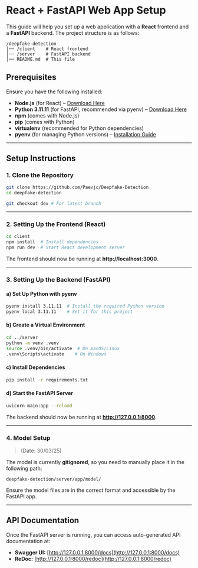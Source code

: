 # React + FastAPI Web App Setup  

This guide will help you set up a web application with a **React** frontend and a **FastAPI** backend. The project structure is as follows:  

```
/deepfake-detection
│── /client    # React frontend  
│── /server    # FastAPI backend  
│── README.md  # This file  
```

## Prerequisites  

Ensure you have the following installed:  
- **Node.js** (for React) – [Download Here](https://nodejs.org/)  
- **Python 3.11.11** (for FastAPI, recommended via pyenv) – [Download Here](https://www.python.org/)  
- **npm** (comes with Node.js)  
- **pip** (comes with Python)  
- **virtualenv** (recommended for Python dependencies)  
- **pyenv** (for managing Python versions) – [Installation Guide](https://github.com/pyenv/pyenv)

---

## Setup Instructions  

### 1. Clone the Repository  
```sh
git clone https://github.com/Paevjc/Deepfake-Detection
cd deepfake-detection

git checkout dev # For latest branch
```

---

### 2. Setting Up the Frontend (React)  
```sh
cd client
npm install  # Install dependencies
npm run dev  # Start React development server
```

The frontend should now be running at **http://localhost:3000**.

---

### 3. Setting Up the Backend (FastAPI)  

#### a) Set Up Python with pyenv  
```sh
pyenv install 3.11.11  # Install the required Python version
pyenv local 3.11.11    # Set it for this project
```

#### b) Create a Virtual Environment  
```sh
cd ../server
python -m venv .venv  
source .venv/bin/activate  # On macOS/Linux
.venv\Scripts\activate    # On Windows
```

#### c) Install Dependencies  
```sh
pip install -r requirements.txt
```

#### d) Start the FastAPI Server  
```sh
uvicorn main:app --reload
```

The backend should now be running at **http://127.0.0.1:8000**.

---

### 4. Model Setup  

> (Date: 30/03/25)

The model is currently **gitignored**, so you need to manually place it in the following path:

```
deepfake-detection/server/app/model/
```

Ensure the model files are in the correct format and accessible by the FastAPI app.

---

## API Documentation  

Once the FastAPI server is running, you can access auto-generated API documentation at:  
- **Swagger UI:** [http://127.0.0.1:8000/docs](http://127.0.0.1:8000/docs)  
- **ReDoc:** [http://127.0.0.1:8000/redoc](http://127.0.0.1:8000/redoc)  

